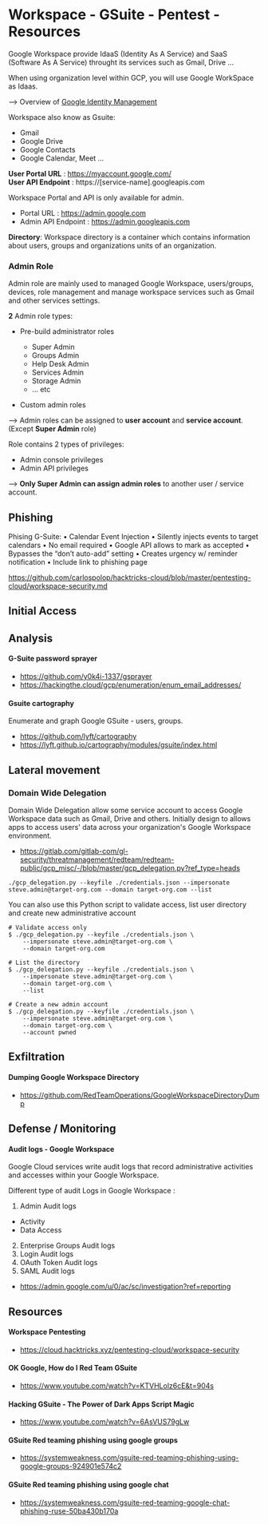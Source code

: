 # Workspace - GSuite - Pentest - Resources

Google Workspace provide IdaaS (Identity As A Service) and SaaS (Software As A Service) throught its services such as Gmail, Drive ...   

When using organization level within GCP, you will use Google WorkSpace as Idaas.  

--> Overview of [Google Identity Management](https://cloud.google.com/architecture/identity/overview-google-authentication)

Workspace also know as Gsuite:
- Gmail
- Google Drive
- Google Contacts
- Google Calendar, Meet ...

**User Portal URL** : https://myaccount.google.com/  
**User API Endpoint** : https://[service-name].googleapis.com  

Workspace Portal and API is only available for admin.
- Portal URL : https://admin.google.com
- Admin API Endpoint : https://admin.googleapis.com

**Directory**: Workspace directory is a container which contains information about users, groups and organizations units of an organization.  

### Admin Role
Admin role are mainly used to managed Google Workspace, users/groups, devices, role management and manage workspace services such as Gmail and other services settings.  

**2** Admin role types:
- Pre-build administrator roles
  - Super Admin
  - Groups Admin
  - Help Desk Admin
  - Services Admin
  - Storage Admin 
  - ... etc
  
- Custom admin roles

--> Admin roles can be assigned to **user account** and **service account**. (Except **Super Admin** role)  

Role contains 2 types of privileges:
- Admin console privileges
- Admin API privileges

--> **Only Super Admin can assign admin roles** to another user / service account.  

## Phishing
Phising G-Suite:
• Calendar Event Injection
• Silently injects events to target calendars
• No email required
• Google API allows to mark as accepted
• Bypasses the “don’t auto-add” setting
• Creates urgency w/ reminder notification
• Include link to phishing page

https://github.com/carlospolop/hacktricks-cloud/blob/master/pentesting-cloud/workspace-security.md

## Initial Access

## Analysis

#### G-Suite password sprayer
- https://github.com/y0k4i-1337/gsprayer
- https://hackingthe.cloud/gcp/enumeration/enum_email_addresses/

#### Gsuite cartography
Enumerate and graph Google GSuite - users, groups.  
- https://github.com/lyft/cartography
- https://lyft.github.io/cartography/modules/gsuite/index.html

## Lateral movement
### Domain Wide Delegation
Domain Wide Delegation allow some service account to access Google Workspace data such as Gmail, Drive and others. Initially design to allows apps to access users' data across your organization's Google Workspace environment.  

- https://gitlab.com/gitlab-com/gl-security/threatmanagement/redteam/redteam-public/gcp_misc/-/blob/master/gcp_delegation.py?ref_type=heads

```
./gcp_delegation.py --keyfile ./credentials.json --impersonate steve.admin@target-org.com --domain target-org.com --list
```

You can also use this Python script to validate access, list user directory and create new administrative account
```
# Validate access only
$ ./gcp_delegation.py --keyfile ./credentials.json \
    --impersonate steve.admin@target-org.com \
    --domain target-org.com

# List the directory
$ ./gcp_delegation.py --keyfile ./credentials.json \
    --impersonate steve.admin@target-org.com \
    --domain target-org.com \
    --list

# Create a new admin account
$ ./gcp_delegation.py --keyfile ./credentials.json \
    --impersonate steve.admin@target-org.com \
    --domain target-org.com \
    --account pwned
```

## Exfiltration
#### Dumping Google Workspace Directory
- https://github.com/RedTeamOperations/GoogleWorkspaceDirectoryDump

## Defense / Monitoring
#### Audit logs - Google Workspace
Google Cloud services write audit logs that record administrative activities and accesses within your Google Workspace.

Different type of audit Logs in Google Workspace :
1. Admin Audit logs
  - Activity
  - Data Access
2. Enterprise Groups Audit logs
3. Login Audit logs
4. OAuth Token Audit logs
5. SAML Audit logs

- https://admin.google.com/u/0/ac/sc/investigation?ref=reporting

## Resources

#### Workspace Pentesting
- https://cloud.hacktricks.xyz/pentesting-cloud/workspace-security

#### OK Google, How do I Red Team GSuite
- https://www.youtube.com/watch?v=KTVHLolz6cE&t=904s

#### Hacking GSuite - The Power of Dark Apps Script Magic
- https://www.youtube.com/watch?v=6AsVUS79gLw

#### GSuite Red teaming phishing using google groups
- https://systemweakness.com/gsuite-red-teaming-phishing-using-google-groups-924901e574c2

#### GSuite Red teaming phishing using google chat
- https://systemweakness.com/gsuite-red-teaming-google-chat-phishing-ruse-50ba430b170a